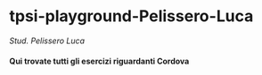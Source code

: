 # tpsi-playground-Pelissero-Luca

_Stud. Pelissero Luca_

#### Qui trovate tutti gli esercizi riguardanti Cordova
